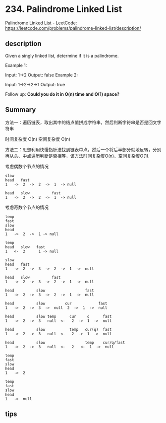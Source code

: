 # 234. Palindrome Linked List

Palindrome Linked List - LeetCode: https://leetcode.com/problems/palindrome-linked-list/description/

## description

Given a singly linked list, determine if it is a palindrome.

Example 1:

Input: 1->2
Output: false
Example 2:

Input: 1->2->2->1
Output: true

Follow up:
**Could you do it in O(n) time and O(1) space?**

## Summary

方法一：遍历链表，取出其中的结点值拼成字符串，然后判断字符串是否是回文字符串

时间复杂度 O(n)
空间复杂度 O(n)

方法二：思想利用快慢指针法找到链表中点，然后一个将后半部分就地反转，分别再从头、中点遍历判断是否相等，该方法时间复杂度O(n)、空间复杂度O(1).

考虑偶数个节点的情况

```
slow
head   fast
1   ->  2  ->  2  ->  1  -> null

head   slow          fast
1   ->  2  ->  2  ->  1  -> null
```

考虑奇数个节点的情况

```
temp
fast
slow
head
1   ->  2  ->  1 -> null

temp
head   slow   fast
1   <-  2      1 -> null
```

```
slow
head   fast
1   ->  2  ->  3  ->  2  ->  1  ->  null 

head   slow          fast
1   ->  2  ->  3  ->  2  ->  1  ->  null 

head          slow                  fast
1   ->  2  ->  3  ->  2  ->  1  ->  null

head          slow         cur            fast
1   ->  2  ->  3  ->  null  2  ->  1  ->  null

head          slow temp      cur     q      fast
1   ->  2  ->  3   null  <-   2  ->  1  ->  null

head          slow           temp   cur(q)  fast
1   ->  2  ->  3   null  <-   2  ->  1  ->  null

head          slow                  temp    cur/q/fast
1   ->  2  ->  3   null  <-   2   <-  1  ->  null
```


```
temp
fast
slow
head
1   ->  2
```

```
temp
fast
slow
head
1   ->  null
```

## tips


